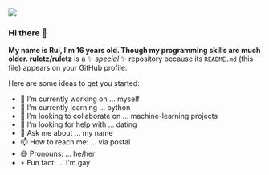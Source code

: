 <img src="http://www.gigaglitters.com/created/v8uOSozsRZ.gif">

### Hi there 👋

**My name is Rui, I'm 16 years old. Though my programming skills are much older. ruletz/ruletz** is a ✨ _special_ ✨ repository because its `README.md` (this file) appears on your GitHub profile.

Here are some ideas to get you started:

- 🔭 I’m currently working on ... myself
- 🌱 I’m currently learning ... python
- 👯 I’m looking to collaborate on ... machine-learning projects
- 🤔 I’m looking for help with ... dating
- 💬 Ask me about ... my name
- 📫 How to reach me: ... via postal
- 😄 Pronouns: ... he/her
- ⚡ Fun fact: ... i'm gay

